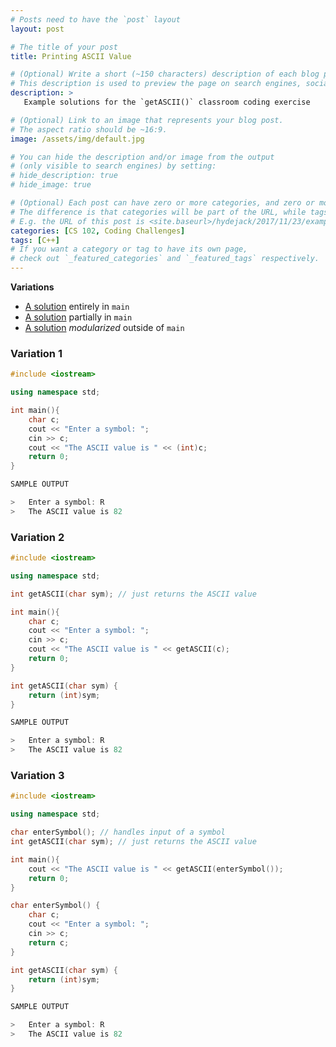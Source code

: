```yaml
---
# Posts need to have the `post` layout
layout: post

# The title of your post
title: Printing ASCII Value

# (Optional) Write a short (~150 characters) description of each blog post.
# This description is used to preview the page on search engines, social media, etc.
description: >
   Example solutions for the `getASCII()` classroom coding exercise

# (Optional) Link to an image that represents your blog post.
# The aspect ratio should be ~16:9.
image: /assets/img/default.jpg

# You can hide the description and/or image from the output
# (only visible to search engines) by setting:
# hide_description: true
# hide_image: true

# (Optional) Each post can have zero or more categories, and zero or more tags.
# The difference is that categories will be part of the URL, while tags will not.
# E.g. the URL of this post is <site.baseurl>/hydejack/2017/11/23/example-content/
categories: [CS 102, Coding Challenges]
tags: [C++]
# If you want a category or tag to have its own page,
# check out `_featured_categories` and `_featured_tags` respectively.
---
```


**Variations**

- [A solution](https://ramnauth.github.io/cs%20102/coding%20challenges/2019/04/03/ASCII/#variation-1) entirely in `main`
- [A solution](https://ramnauth.github.io/cs%20102/coding%20challenges/2019/04/03/ASCII/#variation-2) partially in `main`
- [A solution](https://ramnauth.github.io/cs%20102/coding%20challenges/2019/04/03/ASCII/#variation-3) *modularized* outside of `main`

### Variation 1

```cpp
#include <iostream>

using namespace std;

int main(){
    char c;
    cout << "Enter a symbol: ";
    cin >> c;
    cout << "The ASCII value is " << (int)c;
    return 0;
}
```

```cpp
SAMPLE OUTPUT

>	Enter a symbol: R
>	The ASCII value is 82
```

### Variation 2

```cpp
#include <iostream>

using namespace std;

int getASCII(char sym); // just returns the ASCII value

int main(){
    char c;
    cout << "Enter a symbol: ";
    cin >> c;
    cout << "The ASCII value is " << getASCII(c);
    return 0;
}

int getASCII(char sym) {
    return (int)sym;
}
```

```cpp
SAMPLE OUTPUT

>	Enter a symbol: R
>	The ASCII value is 82
```

### Variation 3

```cpp
#include <iostream>

using namespace std;

char enterSymbol(); // handles input of a symbol
int getASCII(char sym); // just returns the ASCII value

int main(){
    cout << "The ASCII value is " << getASCII(enterSymbol());
    return 0;
}

char enterSymbol() {
	char c;
    cout << "Enter a symbol: ";
    cin >> c;
	return c;
}

int getASCII(char sym) {
    return (int)sym;
}
```

```cpp
SAMPLE OUTPUT

>	Enter a symbol: R
>	The ASCII value is 82
```